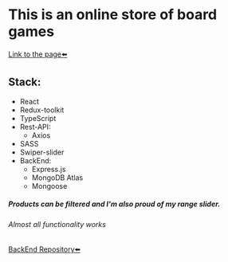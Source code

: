 # This is an online store of board games
[Link to the page⬅️][link]
## Stack:
* React
* Redux-toolkit
* TypeScript
* Rest-API:
	* Axios
* SASS
* Swiper-slider
* BackEnd:
	* Express.js
	* MongoDB Atlas
	* Mongoose

##### Products can be filtered and I'm also proud of my range slider.
###### Almost all functionality works

[BackEnd Repository⬅️][link2]

[link]: https://steterik.github.io/boardGames
[link2]: https://github.com/StetErik/boardGamesServer
